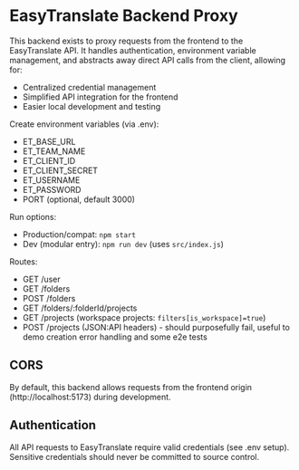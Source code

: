 # EasyTranslate Backend Proxy

This backend exists to proxy requests from the frontend to the EasyTranslate API. It handles authentication, environment variable management, and abstracts away direct API calls from the client, allowing for:
- Centralized credential management
- Simplified API integration for the frontend
- Easier local development and testing

Create environment variables (via .env):
- ET_BASE_URL
- ET_TEAM_NAME
- ET_CLIENT_ID
- ET_CLIENT_SECRET
- ET_USERNAME
- ET_PASSWORD
- PORT (optional, default 3000)

Run options:
- Production/compat: `npm start`
- Dev (modular entry): `npm run dev` (uses `src/index.js`)

Routes:
- GET /user
- GET /folders
- POST /folders
- GET /folders/:folderId/projects
- GET /projects (workspace projects: `filters[is_workspace]=true`)
- POST /projects (JSON:API headers) - should purposefully fail, useful to demo creation error handling and some e2e tests

## CORS
By default, this backend allows requests from the frontend origin (http://localhost:5173) during development.

## Authentication
All API requests to EasyTranslate require valid credentials (see .env setup).
Sensitive credentials should never be committed to source control.